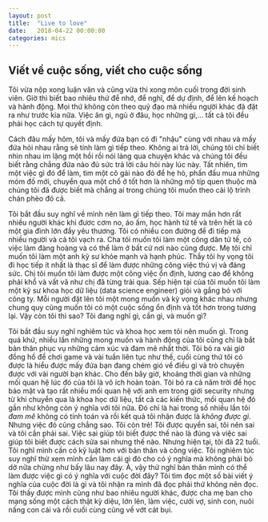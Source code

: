 ```yaml
---
layout: post
title:  "Live to love"
date:   2018-04-22 00:00:00
categories: mics
---
```


## Viết về cuộc sống, viết cho cuộc sống

Tôi vừa nộp xong luận văn và cũng vừa thi xong môn cuối trong đời sinh viên. Giờ thì biết bao nhiêu thứ để nhớ, để nghĩ, để dự định, để lên kế hoạch và hành động. Mọi thứ không còn theo quỷ đạo mà nhiều người khác đã đặt ra như trước kia nữa. Việc ăn gì, ngủ ở đâu, học những gì,... tất cả tôi đều phải học cách tự quyết định.

Cách đâu mấy hôm, tôi và mấy đứa bạn có đi "nhậu" cùng với nhau và mấy đứa hỏi nhau rằng sẽ tính làm gì tiếp theo. Không ai trả lời, chúng tôi chỉ biết nhìn nhau im lặng một hồi rồi nói lảng qua chuyện khác và chúng tôi đều biết rằng chẳng đứa nào đủ sức trả lời câu hỏi này lúc này. Tất nhiên, tìm một việc gì đó để làm, tìm một cô gái nào đó để hẹ hò, phấn đấu mua những móm đồ mới, chuyển qua một chổ ở tốt hơn là những mô típ quen thuộc mà chúng tôi đã được biết mà chẳng ai trong chúng tôi muốn theo cái lộ trình chán phèo đó cả.

Tôi bắt đầu suy nghĩ về mình nên làm gì tiếp theo. Tôi may mắn hơn rất nhiều người khác khi đươc cơm no, áo ấm, học hành tử tế và trên hết là có một gia đình lớn đầy yêu thương. Tôi có nhiều con đường để đi tiếp mà nhiều người và cả tôi vạch ra. Cha tôi muốn tôi làm một công dân tử tế, có việc làm đàng hoàng và có thể làm ở bất cứ nơi nào cũng được. Mẹ tôi chỉ muốn tôi làm một anh kỹ sư khỏe mạnh và hạnh phúc. Thầy tôi hy vọng tôi đi học tiếp ít nhất là thạc sĩ để làm được những công việc thú vị và đáng sức. Chị tôi muốn tôi làm được một công việc ổn định, lương cao để không phải khổ và vất vã như chị đã từng trải qua. Sếp hiện tại của tôi muốn tôi làm một kỹ sư khoa học dữ liệu (data science engineer) giỏi và gắng bó với công ty. Mỗi người đặt lên tôi một mong muốn và kỳ vọng khác nhau nhưng chung quy cũng muốn tôi có một cuộc sống ổn định và tốt hơn trong tương lại. Vậy còn tôi thì sao? Tôi đang nghĩ gì, cần gì, và muốn gì?

<!--Tôi bắt đầu suy nghĩ xem mình đang cần gì mà muốn gì?
Ồ, tôi còn quá trẻ, tôi không muốn hướng tới sự ổn định, tôi muốn làm cái gì đó thật hay, thật ngầu, thật ý nghĩ với cuộc sống để đáng với sức trẻ này và cũng  đồng thời phải tạo được tiềm lực để tương lai có hướng phát triển tôt.
WTF??? Gì mà nhiều thế! Rốt cuộc là mình muốn cái gì nào?
Nhớ lại, khi tôi còn là học sinh, tôi mong muốn sau này sẽ trở thành một lập trình viên với kiến thức đầy mình, có thể tạo ra những ứng dụng hay ho trên máy tình và điện thoại, thậm chí, những năm cấp 3 tôi đã cố gắng làm một vài ứng dụng chỉ với ngôn ngữ *Pascal*.
Nhưng rồi khi lên đại học, mọi thứ đã khác, góc nhìn tôi rộng hơn và tôi cũng biết sức làm của một người có hạn, tôi chọn học những cái thật thú vị khi lập trình *Android* để viết ứng dụng trên điện thoại.
Nhưng sau khi nắm được cái cơ bản, tôi thấy nó không làm tôi thỏa mãn và tôi muốn học được cái gì đó khó hơn, tôi chọn lập trình *Java* rồi đến xử lý ảnh, bảo mật, và hiện tại là khoa học dữ liệu.
Và rồi, sau khi cưỡi ngựa xem hoa xong các vấn đề khó của khoa học máy tính, tôi bắt đầu nghĩ tới các công việc khác như kinh doanh, tài chính, marketing và thậm chí là cả nông nghiệp.  
Dừng lại, hít thở một hơi thật dài và tôi nhận ra những thứ mình theo đuổi như hiện tại rốt cuộc cũng chỉ là bắt bản thân phục vụ những cảm xúc và đam mê nhất thời. Tôi nghĩ mình cần có kỹ luật hơn với bản thân và công việc. Tôi nghiêm túc suy nghĩ thử xem mình cần làm cái gì đó cho có ý nghĩa mà không phải bỏ dở nữa chừng như bấy lâu nay đây. À, vậy thử nghĩ bản thân mình có thể làm được việc gì có ý nghĩa với cuộc đời đây? Tôi tìm đọc một số bài viết ý nghĩa của cuộc đời là gì và tôi nhận ra mình đã đọc phải thứ không nên đọc. Tôi thấy được mình cũng như bao nhiêu người khác, được cha mẹ ban cho mạng sống một cách thật kỳ diệu, lớn lên, làm việc, cưới vợ, sinh con, nuôi nấng con cái và rồi cuối cùng cũng về vớt cát bụi.
-->
Tôi bắt đầu suy nghĩ nghiêm túc và khoa học xem tôi nên muốn gì. Trong quá khứ, nhiều lần những mong muốn và hành động của tôi cũng chỉ là bắt bản thân phục vụ những cảm xúc và đam mê nhất thời. Tôi bỏ ra vài giờ đồng hồ để chơi game và vài tuần liên tục như thế, cuối cùng thứ tôi có được là hiểu được mấy đứa bạn đang chém gió về điều gì và trò chuyện được với vài người bạn khác. Cho đến bây giờ, khoảng thời gian và những mối quan hệ lúc đó của tôi là vô ích hoàn toàn. Tôi bỏ ra cả năm trời để học bảo mật và tạo rất nhiều mối quan hệ với anh em trong giới security nhưng từ khi chuyển qua là khoa học dữ liệu, tất cả các kiến thức, mối quan hệ đó gần như không còn ý nghĩa với tôi nữa. Đó chỉ là hai trong số  nhiều lần tôi *đam mê* không có tính toán và rồi kết quả tôi nhận được là *không được gì*. Nhưng việc đó cũng chẳng sao. Tôi còn trẻ! Tôi được quyền sai, tôi nên sai và tôi cần phải sai. Việc sai giúp tôi biết được thế nào là đúng và việc sai giúp tôi biết được cách sửa sai nhưng thế nào. Nhưng hiện tại, tôi đã 22 tuổi. Tôi nghĩ mình cần có kỹ luật hơn với bản thân và công việc. Tôi nghiêm túc suy nghĩ thử xem mình cần làm cái gì đó cho có ý nghĩa mà không phải bỏ dở nữa chừng như bấy lâu nay đây. À, vậy thử nghĩ bản thân mình có thể làm được việc gì có ý nghĩa với cuộc đời đây? Tôi tìm đọc một số bài viết ý nghĩa của cuộc đời là gì và tôi nhận ra mình đã đọc phải thứ không nên đọc. Tôi thấy được mình cũng như bao nhiêu người khác, được cha mẹ ban cho mạng sống một cách thật kỳ diệu, lớn lên, làm việc, cưới vợ, sinh con, nuôi nấng con cái và rồi cuối cùng cũng về vớt cát bụi.
